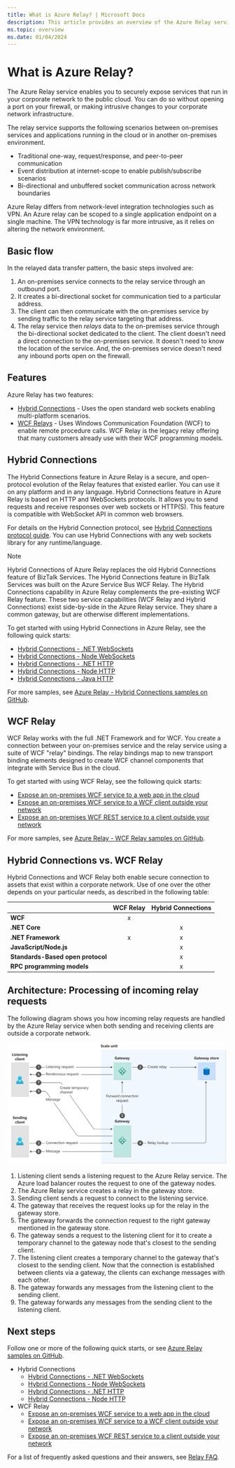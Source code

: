 ```yaml
---
title: What is Azure Relay? | Microsoft Docs
description: This article provides an overview of the Azure Relay service, which allows you to develop cloud applications that consume on-premises services running in your corporate network without opening a firewall connection or making intrusive changes to your network infrastructure.
ms.topic: overview
ms.date: 01/04/2024
---
```


# What is Azure Relay?
The Azure Relay service enables you to securely expose services that run in your corporate network to the public cloud. You can do so without opening a port on your firewall, or making intrusive changes to your corporate network infrastructure. 

The relay service supports the following scenarios between on-premises services and applications running in the cloud or in another on-premises environment. 

- Traditional one-way, request/response, and peer-to-peer communication 
- Event distribution at internet-scope to enable publish/subscribe scenarios 
- Bi-directional and unbuffered socket communication across network boundaries

Azure Relay differs from network-level integration technologies such as VPN. An Azure relay can be scoped to a single application endpoint on a single machine. The VPN technology is far more intrusive, as it relies on altering the network environment. 

## Basic flow
In the relayed data transfer pattern, the basic steps involved are:

1. An on-premises service connects to the relay service through an outbound port. 
2. It creates a bi-directional socket for communication tied to a particular address. 
3. The client can then communicate with the on-premises service by sending traffic to the relay service targeting that  address. 
4. The relay service then *relays* data to the on-premises service through the bi-directional socket dedicated to the client. The client doesn't need a direct connection to the on-premises service. It doesn't need to know the location of the service. And, the on-premises service doesn't need any inbound ports open on the firewall.


## Features 
Azure Relay has two features:

- [Hybrid Connections](#hybrid-connections) - Uses the open standard web sockets enabling multi-platform scenarios.
- [WCF Relays](#wcf-relay) - Uses Windows Communication Foundation (WCF) to enable remote procedure calls. WCF Relay is the legacy relay offering that many customers already use with their WCF programming models.

## Hybrid Connections

The Hybrid Connections feature in Azure Relay is a secure, and open-protocol evolution of the Relay features that existed earlier. You can use it on any platform and in any language. Hybrid Connections feature in Azure Relay is based on HTTP and WebSockets protocols. It allows you to send requests and receive responses over web sockets or HTTP(S). This feature is compatible with WebSocket API in common web browsers. 

For details on the Hybrid Connection protocol, see [Hybrid Connections protocol guide](relay-hybrid-connections-protocol.md). You can use Hybrid Connections with any web sockets library for any runtime/language.

> [!NOTE]
> Hybrid Connections of Azure Relay replaces the old Hybrid Connections feature of BizTalk Services. The Hybrid Connections feature in BizTalk Services was built on the Azure Service Bus WCF Relay. The Hybrid Connections capability in Azure Relay complements the pre-existing WCF Relay feature. These two service capabilities (WCF Relay and Hybrid Connections) exist side-by-side in the Azure Relay service. They share a common gateway, but are otherwise different implementations.

To get started with using Hybrid Connections in Azure Relay, see the following quick starts: 

- [Hybrid Connections - .NET WebSockets](relay-hybrid-connections-dotnet-get-started.md)
- [Hybrid Connections - Node WebSockets](relay-hybrid-connections-node-get-started.md)
- [Hybrid Connections - .NET HTTP](relay-hybrid-connections-http-requests-dotnet-get-started.md)
- [Hybrid Connections - Node HTTP](relay-hybrid-connections-http-requests-node-get-started.md)
- [Hybrid Connections - Java HTTP](relay-hybrid-connections-java-get-started.md)

For more samples, see [Azure Relay - Hybrid Connections samples on GitHub](https://github.com/Azure/azure-relay/tree/master/samples/hybrid-connections).

## WCF Relay
WCF Relay works with the full .NET Framework and for WCF. You create a connection between your on-premises service and the relay service using a suite of WCF "relay" bindings. The relay bindings map to new transport binding elements designed to create WCF channel components that integrate with Service Bus in the cloud.

To get started with using WCF Relay, see the following quick starts: 

- [Expose an on-premises WCF service to a web app in the cloud](service-bus-dotnet-hybrid-app-using-service-bus-relay.md)
- [Expose an on-premises WCF service to a WCF client outside your network](service-bus-relay-tutorial.md)
- [Expose an on-premises WCF REST service to a client outside your network](service-bus-relay-rest-tutorial.md)

For more samples, see [Azure Relay - WCF Relay samples on GitHub](https://github.com/Azure/azure-relay/tree/master/samples/wcf-relay).

## Hybrid Connections vs. WCF Relay
Hybrid Connections and WCF Relay both enable secure connection to assets that exist within a corporate network. Use of one over the other depends on your particular needs, as described in the following table:

|  | WCF Relay | Hybrid Connections |
| --- |:---:|:---:|
| **WCF** |x | |
| **.NET Core** | |x |
| **.NET Framework** |x |x |
| **JavaScript/Node.js** | |x |
| **Standards-Based open protocol** | |x |
| **RPC programming models** | |x |

## Architecture: Processing of incoming relay requests
The following diagram shows you how incoming relay requests are handled by the Azure Relay service when both sending and receiving clients are outside a corporate network.

![Processing of Incoming WCF Relay Requests](./media/relay-what-is-it/process-flow.svg)

1. Listening client sends a listening request to the Azure Relay service. The Azure load balancer routes the request to one of the gateway nodes. 
2. The Azure Relay service creates a relay in the gateway store. 
3. Sending client sends a request to connect to the listening service. 
4. The gateway that receives the request looks up for the relay in the gateway store. 
5. The gateway forwards the connection request to the right gateway mentioned in the gateway store. 
6. The gateway sends a request to the listening client for it to create a temporary channel to the gateway node that's closest to the sending client. 
7. The listening client creates a temporary channel to the gateway that's closest to the sending client. Now that the connection is established between clients via a gateway, the clients can exchange messages with each other. 
8. The gateway forwards any messages from the listening client to the sending client. 
9. The gateway forwards any messages from the sending client to the listening client.  

## Next steps
Follow one or more of the following quick starts, or see [Azure Relay samples on GitHub](https://github.com/Azure/azure-relay/tree/master/samples).

- Hybrid Connections
    - [Hybrid Connections - .NET WebSockets](relay-hybrid-connections-dotnet-get-started.md)
    - [Hybrid Connections - Node WebSockets](relay-hybrid-connections-node-get-started.md)
    - [Hybrid Connections - .NET HTTP](relay-hybrid-connections-http-requests-dotnet-get-started.md)
    - [Hybrid Connections - Node HTTP](relay-hybrid-connections-http-requests-node-get-started.md)
- WCF Relay
    - [Expose an on-premises WCF service to a web app in the cloud](service-bus-dotnet-hybrid-app-using-service-bus-relay.md)
    - [Expose an on-premises WCF service to a WCF client outside your network](service-bus-relay-tutorial.md)
    - [Expose an on-premises WCF REST service to a client outside your network](service-bus-relay-rest-tutorial.md)

For a list of frequently asked questions and their answers, see [Relay FAQ](relay-faq.yml).
